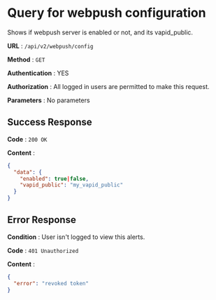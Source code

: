# Query for webpush configuration

Shows if webpush server is enabled or not, and its vapid_public.

**URL** : `/api/v2/webpush/config`

**Method** : `GET`

**Authentication** : YES

**Authorization** : All logged in users are permitted to make this request.

**Parameters** : No parameters

## Success Response

**Code** : `200 OK`

**Content** :

```json
{
  "data": {
    "enabled": true|false,
    "vapid_public": "my_vapid_public"
  }
}
```
## Error Response

**Condition** : User isn't logged to view this alerts.

**Code** : `401 Unauthorized`

**Content** :

```json
{
  "error": "revoked token"
}
```